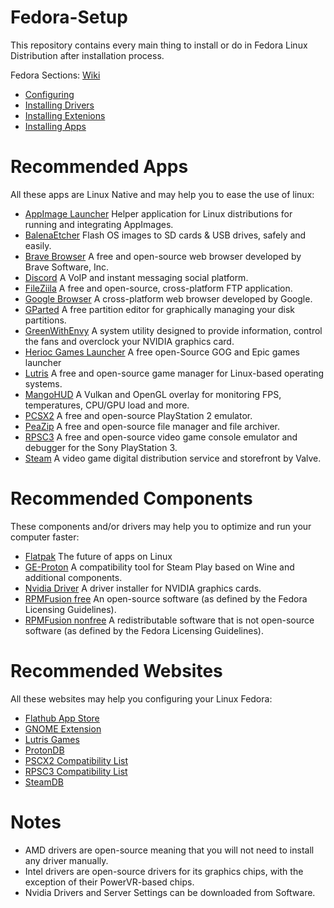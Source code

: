 # Fedora-Setup
This repository contains every main thing to install or do in Fedora Linux Distribution after installation process.

Fedora Sections: [Wiki](https://github.com/ZHassanQ/Fedora-Setup/wiki)

- [Configuring](https://github.com/ZHassanQ/Fedora-Setup/wiki/0.-Configuring)
- [Installing Drivers](https://github.com/ZHassanQ/Fedora-Setup/wiki/1.-Installing-Drivers)
- [Installing Extenions](https://github.com/ZHassanQ/Fedora-Setup/wiki/2.-Installing-Extensions)
- [Installing Apps](https://github.com/ZHassanQ/Fedora-Setup/wiki/3.-Installing-Apps)


# Recommended Apps

All these apps are Linux Native and may help you to ease the use of linux:

- [AppImage Launcher](https://github.com/TheAssassin/AppImageLauncher) Helper application for Linux distributions for running and integrating AppImages.
- [BalenaEtcher](https://www.balena.io/etcher/) Flash OS images to SD cards & USB drives, safely and easily.
- [Brave Browser](https://brave.com) A free and open-source web browser developed by Brave Software, Inc.
- [Discord](https://discord.com) A VoIP and instant messaging social platform.
- [FileZiila](https://filezilla-project.org) A free and open-source, cross-platform FTP application.
- [Google Browser](https://www.google.com/chrome/) A cross-platform web browser developed by Google.
- [GParted](https://gparted.org) A free partition editor for graphically managing your disk partitions.
- [GreenWithEnvy](https://gitlab.com/leinardi/gwe) A system utility designed to provide information, control the fans and overclock your NVIDIA graphics card.
- [Herioc Games Launcher](https://heroicgameslauncher.com/) A free open-Source GOG and Epic games launcher
- [Lutris](https://lutris.net) A free and open-source game manager for Linux-based operating systems.
- [MangoHUD](https://github.com/flightlessmango/MangoHud) A Vulkan and OpenGL overlay for monitoring FPS, temperatures, CPU/GPU load and more.
- [PCSX2](https://pcsx2.net) A free and open-source PlayStation 2 emulator.
- [PeaZip](https://peazip.github.io) A free and open-source file manager and file archiver.
- [RPSC3](https://rpcs3.net) A free and open-source video game console emulator and debugger for the Sony PlayStation 3.
- [Steam](https://store.steampowered.com) A video game digital distribution service and storefront by Valve.


# Recommended Components

These components and/or drivers may help you to optimize and run your computer faster:

- [Flatpak](https://flatpak.org/) The future of apps on Linux
- [GE-Proton](https://github.com/GloriousEggroll/proton-ge-custom) A compatibility tool for Steam Play based on Wine and additional components.
- [Nvidia Driver](https://www.nvidia.com/Download/index.aspx?lang=en-us) A driver installer for NVIDIA graphics cards.
- [RPMFusion free](https://rpmfusion.org/) An open-source software (as defined by the Fedora Licensing Guidelines).
- [RPMFusion nonfree](https://rpmfusion.org/) A redistributable software that is not open-source software (as defined by the Fedora Licensing Guidelines).


# Recommended Websites

All these websites may help you configuring your Linux Fedora:

- [Flathub App Store](https://flathub.org/home)
- [GNOME Extension](https://extensions.gnome.org/)
- [Lutris Games](https://lutris.net/games)
- [ProtonDB](https://www.protondb.com)
- [PSCX2 Compatibility List](https://pcsx2.net/compat)
- [RPSC3 Compatibility List](https://rpcs3.net/compatibility)
- [SteamDB](https://steamdb.info)


# Notes

- AMD drivers are open-source meaning that you will not need to install any driver manually.
- Intel drivers are open-source drivers for its graphics chips, with the exception of their PowerVR-based chips.
- Nvidia Drivers and Server Settings can be downloaded from Software.
